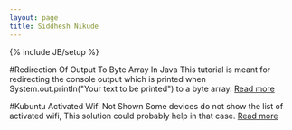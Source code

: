 ```yaml
---
layout: page
title: Siddhesh Nikude
---
```

{% include JB/setup %}

#Redirection Of Output To Byte Array In Java
This tutorial is meant for redirecting the console output which is printed when System.out.println("Your text to be printed") to a byte array.
[Read more](http://sidnik007.github.io/lessons/2015/07/29/redirection-of-output-to-byte-array-in-java/)

#Kubuntu Activated Wifi Not Shown
Some devices do not show the list of activated wifi, This solution could probably help in that case.
[Read more](http://sidnik007.github.io/2015/07/31/kubuntu-activated-wifi-not-shown/)

